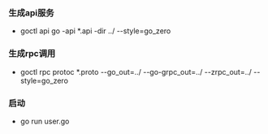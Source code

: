 ### 生成api服务
- goctl api go -api *.api -dir ../ --style=go_zero



### 生成rpc调用
- goctl rpc protoc *.proto --go_out=../ --go-grpc_out=../ --zrpc_out=../ --style=go_zero


### 启动
- go run user.go
